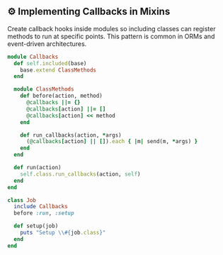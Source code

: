 ## ⚙️ Implementing Callbacks in Mixins

Create callback hooks inside modules so including classes can register methods to run at specific points. This pattern is common in ORMs and event-driven architectures.

```ruby
module Callbacks
  def self.included(base)
    base.extend ClassMethods
  end

  module ClassMethods
    def before(action, method)
      @callbacks ||= {}
      @callbacks[action] ||= []
      @callbacks[action] << method
    end

    def run_callbacks(action, *args)
      (@callbacks[action] || []).each { |m| send(m, *args) }
    end
  end

  def run(action)
    self.class.run_callbacks(action, self)
  end
end

class Job
  include Callbacks
  before :run, :setup

  def setup(job)
    puts "Setup \\#{job.class}"
  end
end
```